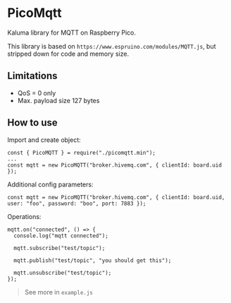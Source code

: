 # PicoMqtt

Kaluma library for MQTT on Raspberry Pico.

This library is based on `https://www.espruino.com/modules/MQTT.js`, but stripped down for code and memory size.

## Limitations

- QoS = 0 only
- Max. payload size 127 bytes

## How to use

Import and create object:

```
const { PicoMQTT } = require("./picomqtt.min");
...
const mqtt = new PicoMQTT("broker.hivemq.com", { clientId: board.uid });
```

Additional config parameters:
```
const mqtt = new PicoMQTT("broker.hivemq.com", { clientId: board.uid, user: "foo", password: "boo", port: 7883 });
```

Operations:
```
mqtt.on("connected", () => {
  console.log("mqtt connected");
  
  mqtt.subscribe("test/topic");

  mqtt.publish("test/topic", "you should get this");      

  mqtt.unsubscribe("test/topic");      
});
```

> See more in `example.js`
